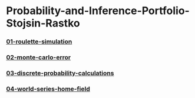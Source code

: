 # Probability-and-Inference-Portfolio-Stojsin-Rastko

### [01-roulette-simulation](./01-roulette-simulation/writeup.Rmd)

### [02-monte-carlo-error](./02-monte-carlo-error/writeup.Rmd)

### [03-discrete-probability-calculations](./03-discrete-probability-calculations/writeup.Rmd)

### [04-world-series-home-field](./04-world-series-home-series/writeup.Rmd)


